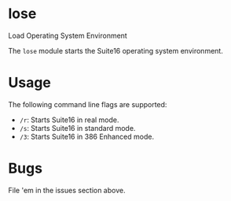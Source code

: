 # lose
Load Operating System Environment

The `lose` module starts the Suite16 operating system environment. 

# Usage
The following command line flags are supported: 

 * `/r`: Starts Suite16 in real mode.
 * `/s`: Starts Suite16 in standard mode.
 * `/3`: Starts Suite16 in 386 Enhanced mode.

# Bugs

File 'em in the issues section above.